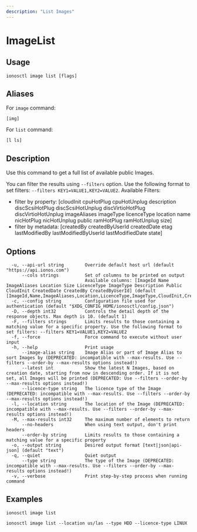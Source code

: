 ```yaml
---
description: "List Images"
---
```


# ImageList

## Usage

```text
ionosctl image list [flags]
```

## Aliases

For `image` command:

```text
[img]
```

For `list` command:

```text
[l ls]
```

## Description

Use this command to get a full list of available public Images.

You can filter the results using `--filters` option. Use the following format to set filters: `--filters KEY1=VALUE1,KEY2=VALUE2`.
Available Filters:
* filter by property: [cloudInit cpuHotPlug cpuHotUnplug description discScsiHotPlug discScsiHotUnplug discVirtioHotPlug discVirtioHotUnplug imageAliases imageType licenceType location name nicHotPlug nicHotUnplug public ramHotPlug ramHotUnplug size]
* filter by metadata: [createdBy createdByUserId createdDate etag lastModifiedBy lastModifiedByUserId lastModifiedDate state]

## Options

```text
  -u, --api-url string        Override default host url (default "https://api.ionos.com")
      --cols strings          Set of columns to be printed on output 
                              Available columns: [ImageId Name ImageAliases Location Size LicenceType ImageType Description Public CloudInit CreatedDate CreatedBy CreatedByUserId] (default [ImageId,Name,ImageAliases,Location,LicenceType,ImageType,CloudInit,CreatedDate])
  -c, --config string         Configuration file used for authentication (default "$XDG_CONFIG_HOME/ionosctl/config.json")
  -D, --depth int32           Controls the detail depth of the response objects. Max depth is 10. (default 1)
  -F, --filters strings       Limits results to those containing a matching value for a specific property. Use the following format to set filters: --filters KEY1=VALUE1,KEY2=VALUE2
  -f, --force                 Force command to execute without user input
  -h, --help                  Print usage
      --image-alias string    Image Alias or part of Image Alias to sort Images by (DEPRECATED: incompatible with --max-results. Use --filters --order-by --max-results options instead!)
      --latest int            Show the latest N Images, based on creation date, starting from now in descending order. If it is not set, all Images will be printed (DEPRECATED: Use --filters --order-by --max-results options instead!)
      --licence-type string   The licence type of the Image (DEPRECATED: incompatible with --max-results. Use --filters --order-by --max-results options instead!)
  -l, --location string       The location of the Image (DEPRECATED: incompatible with --max-results. Use --filters --order-by --max-results options instead!)
  -M, --max-results int32     The maximum number of elements to return
      --no-headers            When using text output, don't print headers
      --order-by string       Limits results to those containing a matching value for a specific property
  -o, --output string         Desired output format [text|json|api-json] (default "text")
  -q, --quiet                 Quiet output
      --type string           The type of the Image (DEPRECATED: incompatible with --max-results. Use --filters --order-by --max-results options instead!)
  -v, --verbose               Print step-by-step process when running command
```

## Examples

```text
ionosctl image list

ionosctl image list --location us/las --type HDD --licence-type LINUX
```

